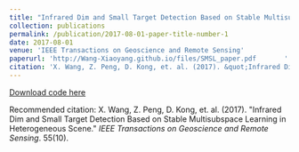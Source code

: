 ```yaml
---
title: "Infrared Dim and Small Target Detection Based on Stable Multisubspace Learning in Heterogeneous Scene"
collection: publications
permalink: /publication/2017-08-01-paper-title-number-1
date: 2017-08-01
venue: 'IEEE Transactions on Geoscience and Remote Sensing'
paperurl: 'http://Wang-Xiaoyang.github.io/files/SMSL_paper.pdf       '
citation: 'X. Wang, Z. Peng, D. Kong, et. al. (2017). &quot;Infrared Dim and Small Target Detection Based on Stable Multisubspace Learning in Heterogeneous Scene.&quot; <i>IEEE Transactions on Geoscience and Remote Sensing</i>. 55(10).'
---
```


<a href='http://Wang-Xiaoyang.github.io/files/SMSL_Wang.zip'>Download code here</a>

Recommended citation: X. Wang, Z. Peng, D. Kong, et. al. (2017). "Infrared Dim and Small Target Detection Based on Stable Multisubspace Learning in Heterogeneous Scene." <i>IEEE Transactions on Geoscience and Remote Sensing</i>. 55(10).
